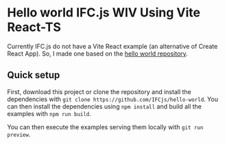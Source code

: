 # Hello world IFC.js WIV Using Vite React-TS

Currently IFC.js do not have a Vite React example (an alternative of Create React App). So, I made one based on the [hello world repository](https://github.com/IFCjs/hello-world).

## Quick setup

First, download this project or clone the repository and install the dependencies with `git clone https://github.com/IFCjs/hello-world`. You can then install the dependencies using `npm install` and build all the examples with `npm run build`.

You can then execute the examples serving them locally with `git run preview`.
